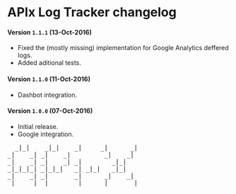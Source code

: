 # APIx Log Tracker changelog

#### Version `1.1.1` (13-Oct-2016)
- Fixed the (mostly missing) implementation for Google Analytics deffered logs.
- Added aditional tests.

#### Version `1.1.0` (11-Oct-2016)
- Dashbot integration.

#### Version `1.0.0` (07-Oct-2016)
- Initial release.
- Google integration.

<pre>
  _|_|    _|_|    _|     _|      _|
_|    _| _|    _|         _|    _|
_|    _| _|    _| _|        _|_|
_|_|_|_| _|_|_|   _| _|_|   _|_|
_|    _| _|       _|      _|    _|
_|    _| _|       _|     _|      _|
</pre>
